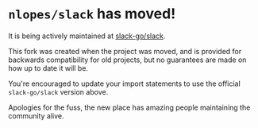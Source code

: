 # `nlopes/slack` has moved!

It is being actively maintained at [slack-go/slack](https://github.com/slack-go/slack).

This fork was created when the project was moved, and is provided
for backwards compatibility for old projects, but no guarantees are
made on how up to date it will be.

You're encouraged to update your import statements to use the official `slack-go/slack`
version above.

Apologies for the fuss, the new place has amazing people maintaining the community alive.
